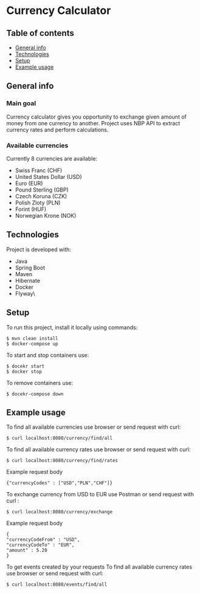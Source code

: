 # Currency Calculator

## Table of contents
* [General info](#general-info)
* [Technologies](#technologies)
* [Setup](#setup)
* [Example usage](#example-usage)

## General info

### Main goal

Currency calculator gives you opportunity to exchange given amount of money from one currency to another. Project uses NBP API to extract currency rates and perform calculations.

### Available currencies 

Currently 8 currencies are available:
* Swiss Franc (CHF)
* United States Dollar (USD)
* Euro (EUR)
* Pound Sterling (GBP)
* Czech Koruna (CZK)
* Polish Zloty (PLN)
* Forint (HUF)
* Norwegian Krone (NOK)

## Technologies

Project is developed with:
* Java
* Spring Boot
* Maven
* Hibernate
* Docker
* Flyway\

## Setup

To run this project, install it locally using commands:

```
$ mvn clean install
$ docker-compose up
```

To start and stop containers use:

```
$ docekr start
$ docker stop
```

To remove containers use:

```
$ docekr-compose down
```

## Example usage

To find all available currencies use browser or send request with curl:

```
$ curl localhost:8080/currency/find/all
```

To find all available currency rates use browser or send request with curl:

```
$ curl localhost:8080/currency/find/rates
```

Example request body

```
{"currencyCodes" : ["USD","PLN","CHF"]}
```


To exchange currency from USD to EUR use Postman or send request with curl :

```
$ curl localhost:8080/currency/exchange
```

Example request body

```
{
"currencyCodeFrom" : "USD",
"currencyCodeTo" : "EUR",
"amount" : 5.20
}
```

To get events created by your requests To find all available currency rates use browser or send request with curl:

```
$ curl localhost:8080/events/find/all
```



